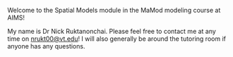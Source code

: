 Welcome to the Spatial Models module in the MaMod modeling course at AIMS!

My name is Dr Nick Ruktanonchai. Please feel free to contact me at any time on nrukt00@vt.edu! I will also generally be around the tutoring room if anyone has any questions.
